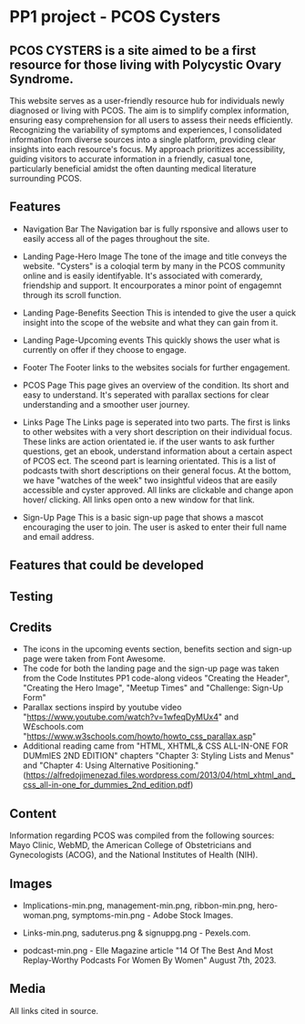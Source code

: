 # PP1 project - PCOS Cysters

## PCOS CYSTERS is a site aimed to be a first resource for those living with Polycystic Ovary Syndrome.

This website serves as a user-friendly resource hub for individuals newly diagnosed or living with PCOS. The aim is to simplify complex information, ensuring easy comprehension for all users to assess their needs efficiently. Recognizing the variability of symptoms and experiences, I consolidated information from diverse sources into a single platform, providing clear insights into each resource's focus. My approach prioritizes accessibility, guiding visitors to accurate information in a friendly, casual tone, particularly beneficial amidst the often daunting medical literature surrounding PCOS.

## Features

* Navigation Bar
The Navigation bar is fully rsponsive and allows user to easily access all of the pages throughout the site.

* Landing Page-Hero Image
The tone of the image and title conveys the website. "Cysters" is a coloqial term by many in the PCOS community online and is easily identifyable. It's associated with comerardy, friendship and support. It encourporates a minor point of engagemnt through its scroll function.

* Landing Page-Benefits Seection
This is intended to give the user a quick insight into the scope of the website and what they can gain from it.

* Landing Page-Upcoming events
This quickly shows the user what is currently on offer if they choose to engage.

* Footer
The Footer links to the websites socials for further engagement.

* PCOS Page
This page gives an overview of the condition. Its short and easy to understand. It's seperated with  parallax sections for clear understanding and a smoother user journey. 

* Links Page
The Links page is seperated into two parts. The first is links to other websites with a very short description on their individual focus. These links are action orientated ie. if the user wants to ask further questions, get an ebook, understand information about a certain aspect of PCOS ect. The sceond part is learning orientated. This is a list of podcasts twith short descriptions on their general focus. At the bottom, we have "watches of the week" two insightful videos that are easily accessible and cyster approved. All links are clickable and change apon hover/ clicking. All links open onto a new window for that link.

* Sign-Up Page
This is a basic sign-up page that shows a mascot encouraging the user to join. The user is asked to enter their full name and email address. 

## Features that could be developed

## Testing 


## Credits

* The icons in the upcoming events section, benefits section and sign-up page were taken from Font Awesome.
* The code for both the landing page and the sign-up page was taken from the Code Institutes PP1 code-along videos "Creating the Header", "Creating the Hero Image", "Meetup Times" and "Challenge: Sign-Up Form"
* Parallax sections inspird by youtube video "https://www.youtube.com/watch?v=1wfeqDyMUx4" and W£schools.com "https://www.w3schools.com/howto/howto_css_parallax.asp" 
* Additional reading came from "HTML, XHTML,& CSS ALL-IN-ONE FOR DUMmIES 2ND EDITION" chapters "Chapter 3: Styling Lists and Menus" and "Chapter 4: Using Alternative Positioning." (https://alfredojimenezad.files.wordpress.com/2013/04/html_xhtml_and_css_all-in-one_for_dummies_2nd_edition.pdf)


## Content
Information regarding PCOS was compiled from the following sources: Mayo Clinic, WebMD, the American College of Obstetricians and Gynecologists (ACOG), and the National Institutes of Health (NIH).

## Images 
* Implications-min.png, management-min.png, ribbon-min.png, hero-woman.png, symptoms-min.png - Adobe Stock Images. 

* Links-min.png, saduterus.png & signuppg.png - Pexels.com.

* podcast-min.png - Elle Magazine article "14 Of The Best And Most Replay-Worthy Podcasts For Women By Women" August 7th, 2023.

## Media
All links cited in source.
